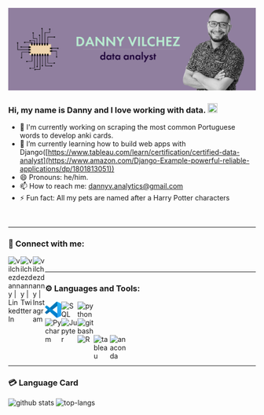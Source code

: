 <!--
**vilchezdanny/vilchezdanny** is a ✨ _special_ ✨ repository because its `README.md` (this file) appears on your GitHub profile.

Here are some ideas to get you started:

- 🔭 I’m currently working on ...
- 🌱 I’m currently learning ...
- 👯 I’m looking to collaborate on ...
- 🤔 I’m looking for help with ...
- 💬 Ask me about ...
- 📫 How to reach me: ...
- 😄 Pronouns: ...
- ⚡ Fun fact: ...
-->

![banner](banner.png)

### Hi, my name is Danny and I love working with data. <img src="https://media.giphy.com/media/hvRJCLFzcasrR4ia7z/giphy.gif" height="20px" width="20px"> 
- 🔭 I'm currently working on scraping the most common Portuguese words to develop anki cards. 
- 🌱 I’m currently learning how to build web apps with Django([https://www.tableau.com/learn/certification/certified-data-analyst](https://www.amazon.com/Django-Example-powerful-reliable-applications/dp/1801813051))
- 😄 Pronouns: he/him.<br />
- 📫 How to reach me: dannyv.analytics@gmail.com
- ⚡ Fun fact: All my pets are named after a Harry Potter characters
<br/>
<hr/>



### 🧧 Connect with me:
<!--
[<img align="left" alt="vilch" width="25px" src="http://pngimg.com/uploads/globe/globe_PNG100096.png" />][website]
-->
[<img align="left" alt="vilchezdanny | LinkedIn" width="25px" src="http://pngimg.com/uploads/linkedIn/linkedIn_PNG32.png" />][linkedin]
[<img align="left" alt="vilchezdanny | Twitter" width="25px" src="http://pngimg.com/uploads/twitter/twitter_PNG29.png" />][twitter]
[<img align="left" alt="vilchezdanny | Instagram" width="25px" src="http://pngimg.com/uploads/instagram/instagram_PNG11.png" />][instagram]
<br />




<hr/>


### ⚙ Languages and Tools:

[<img align="left" alt="vscode" width="33px" src="https://raw.githubusercontent.com/github/explore/80688e429a7d4ef2fca1e82350fe8e3517d3494d/topics/visual-studio-code/visual-studio-code.png" />][vscode]
[<img align="left" alt="SQL" width="33px" src="https://camo.githubusercontent.com/b65f9026a0274fb351e57ed757a7c01e2538734b2278c067b5d6ca4650a6e4ce/68747470733a2f2f6c6162732e6d7973716c2e636f6d2f636f6d6d6f6e2f6c6f676f732f6d7973716c2d6c6f676f2e737667" />][mysql]
[<img align="left" alt="python" width="33px" src="https://i.imgur.com/gixjL0a.png" />][python]
<br/>
<br/>
[<img align="left" alt="Pycharm" width="33px" src="https://i.imgur.com/N3UnDaG.png" />][pycharm]
[<img align="left" alt="Jupyter" width="33px" src="https://i.imgur.com/f5M1VWO.png" />][jupyter]
[<img align="left" alt="gitbash" width="33px" src="https://i.imgur.com/FgD2Tpt.png" />][git]
<br/>
<br/>
[<img align="left" alt="R" width="33px" src="https://i.imgur.com/LGgB5r4.png" />][R]
[<img align="left" alt="tableau" width="33px" src="https://img.icons8.com/color/48/000000/tableau-software.png" />][tableau]
[<img align="left" alt="anaconda" width="33px" src="https://i.imgur.com/SUxYIXm.png" />][anaconda]
<br/>


<br/>



<hr/>

### 💳 Language Card

![github stats](https://github-readme-stats.vercel.app/api?username=vilchezdanny&show_icons=true&hide_border=true&hide=stars,prs,issues&theme=radical)
![top-langs](https://github-readme-stats.vercel.app/api/top-langs?username=vilchezdanny&show_icons=true&theme=radical)




[myprofile]:https://github.com/vilchezdanny
[anaconda]:https://www.anaconda.com/
<!--
[PowerBI]:https://powerbi.microsoft.com/en-us/
-->
[tableau]: https://www.tableau.com/
[R]:https://www.r-project.org/
[vscode]:https://code.visualstudio.com/
[jupyter]:https://jupyter.org/
[pycharm]:https://www.jetbrains.com/pycharm/
[git]:https://git-scm.com/
[mysql]:https://www.mysql.com/
[python]:https://www.python.org/
<!--
[website]: https://www.kalihackz.tech/Rex
-->
[instagram]: https://www.instagram.com/danny_vilchez/
[twitter]: https://twitter.com/dannyv204
[linkedin]: https://www.linkedin.com/in/vilchezdaniel/
